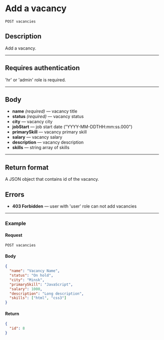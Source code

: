 # Add a vacancy

``` Text
POST vacancies
```

## Description

Add a vacancy.

***

## Requires authentication

'hr' or 'admin' role is required.

***

## Body

- **name** *(required)* — vacancy title
- **status** *(required)* — vacancy status
- **city** — vacancy city
- **jobStart** — job start date ("YYYY-MM-DDTHH:mm:ss.000")
- **primarySkill** — vacancy primary skill
- **salary** — vacancy salary
- **description** — vacancy description
- **skills** — string array of skills

***

## Return format

A JSON object that contains id of the vacancy.

## Errors

- **403 Forbidden** — user with 'user' role can not add vacancies

***

### Example

#### **Request**

``` Text
POST vacancies
```

#### **Body**

``` JSON
{
  "name": "Vacancy Name",
  "status": "On hold",
  "city": "Minsk",
  "primarySkill": "JavaScript",
  "salary": 1000,
  "description": "Long description",
  "skills": ["html", "css3"]
}
```

#### **Return**

``` JSON
{
  "id": 8
}
```
